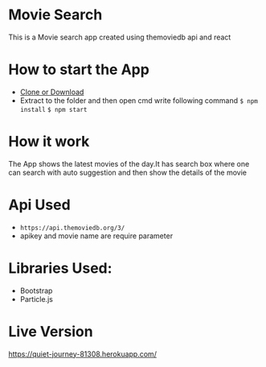 # Movie Search

This is a Movie search app created using themoviedb api and react 

# How to start the App
* [Clone or Download](https://codeload.github.com/hunny123/MovieSearchApp/zip/master)
* Extract to the folder and then open cmd write following command
`$ npm install`
`$ npm start`


# How it work
The App shows the latest movies of the day.It has search box where one can search with auto suggestion and then show the  details 
of the movie
# Api Used
* `https://api.themoviedb.org/3/`
* apikey and movie name are require parameter 
# Libraries Used:
* Bootstrap
* Particle.js
# Live Version
https://quiet-journey-81308.herokuapp.com/

